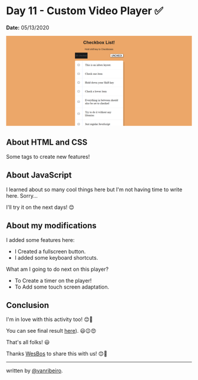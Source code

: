 # Day 11 - Custom Video Player ✅

**Date:** 05/13/2020

![Array Cardio](./../../images/challenges/10-hold-shift-and-check-checkboxes.png)

## About HTML and CSS

Some tags to create new features!

## About JavaScript

I learned about so many cool things here but I'm not having time to write here. Sorry... 

I'll try it on the next days! 😊

## About my modifications

I added some features here:

- I Created a fullscreen button.
- I added some keyboard shortcuts.

What am I going to do next on this player?

- To Create a timer on the player!
- To Add some touch screen adaptation.

## Conclusion

I'm in love with this activity too! 😊💖

You can see final result [here](https://vanribeiro-30daysofjavascript.netlify.app/challenge-files/11%20-%20custom%20video%20player/)). 😃😉😍

That's all folks! 😃

Thanks [WesBos](https://github.com/wesbos) to share this with us! 😊💖

---

written by [@vanribeiro](https://github.com/vanribeiro).